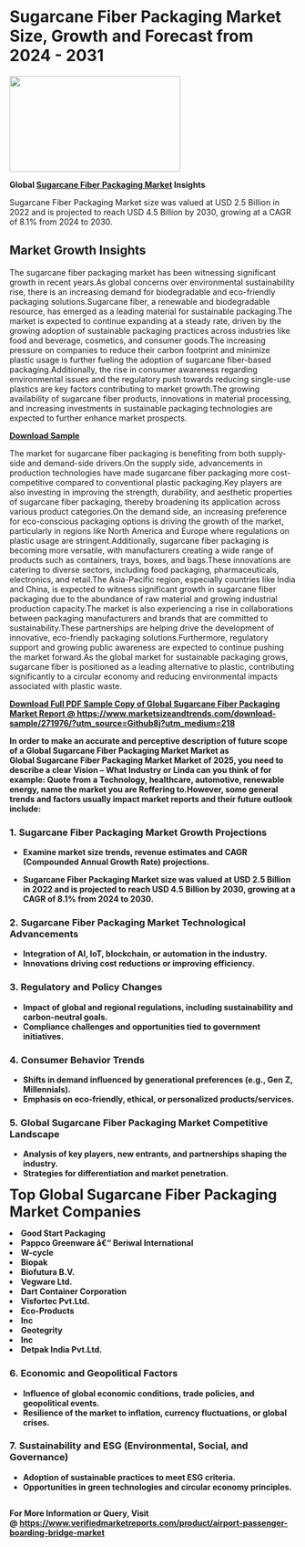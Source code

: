 <H1>Sugarcane Fiber Packaging Market Size, Growth and Forecast from 2024 - 2031</H1><img class="aligncenter size-medium wp-image-584254" src="https://thirdeyenews.in/wp-content/uploads/2024/09/Global-Market-Research-300x168.jpeg" alt="" width="300" height="168" /><p><strong>Global&nbsp;<a href="https://www.marketsizeandtrends.com/download-sample/271976/?utm_source=Github8j?utm_medium=218">Sugarcane Fiber Packaging Market</a> Insights</strong></p><p>Sugarcane Fiber Packaging Market size was valued at USD 2.5 Billion in 2022 and is projected to reach USD 4.5 Billion by 2030, growing at a CAGR of 8.1% from 2024 to 2030.</p><p><h2>Market Growth Insights</h2> <p>The sugarcane fiber packaging market has been witnessing significant growth in recent years.As global concerns over environmental sustainability rise, there is an increasing demand for biodegradable and eco-friendly packaging solutions.Sugarcane fiber, a renewable and biodegradable resource, has emerged as a leading material for sustainable packaging.The market is expected to continue expanding at a steady rate, driven by the growing adoption of sustainable packaging practices across industries like food and beverage, cosmetics, and consumer goods.The increasing pressure on companies to reduce their carbon footprint and minimize plastic usage is further fueling the adoption of sugarcane fiber-based packaging.Additionally, the rise in consumer awareness regarding environmental issues and the regulatory push towards reducing single-use plastics are key factors contributing to market growth.The growing availability of sugarcane fiber products, innovations in material processing, and increasing investments in sustainable packaging technologies are expected to further enhance market prospects.</p> <p><strong><a href="#">Download Sample</a></strong></p> <p>The market for sugarcane fiber packaging is benefiting from both supply-side and demand-side drivers.On the supply side, advancements in production technologies have made sugarcane fiber packaging more cost-competitive compared to conventional plastic packaging.Key players are also investing in improving the strength, durability, and aesthetic properties of sugarcane fiber packaging, thereby broadening its application across various product categories.On the demand side, an increasing preference for eco-conscious packaging options is driving the growth of the market, particularly in regions like North America and Europe where regulations on plastic usage are stringent.Additionally, sugarcane fiber packaging is becoming more versatile, with manufacturers creating a wide range of products such as containers, trays, boxes, and bags.These innovations are catering to diverse sectors, including food packaging, pharmaceuticals, electronics, and retail.The Asia-Pacific region, especially countries like India and China, is expected to witness significant growth in sugarcane fiber packaging due to the abundance of raw material and growing industrial production capacity.The market is also experiencing a rise in collaborations between packaging manufacturers and brands that are committed to sustainability.These partnerships are helping drive the development of innovative, eco-friendly packaging solutions.Furthermore, regulatory support and growing public awareness are expected to continue pushing the market forward.As the global market for sustainable packaging grows, sugarcane fiber is positioned as a leading alternative to plastic, contributing significantly to a circular economy and reducing environmental impacts associated with plastic waste.</p> <p><strong><a href="#"></p><p><span class=""><strong>Download Full PDF Sample Copy of Global Sugarcane Fiber Packaging Market Report</strong> @ <a href="https://www.marketsizeandtrends.com/download-sample/271976/?utm_source=Github8j?utm_medium=218" target="_blank">https://www.marketsizeandtrends.com/download-sample/271976/?utm_source=Github8j?utm_medium=218</a></span></p><p>In order to make an accurate and perceptive description of future scope of a Global&nbsp;Sugarcane Fiber Packaging Market Market as Global&nbsp;Sugarcane Fiber Packaging Market Market of 2025, you need to describe a clear Vision &ndash; What Industry or Linda can you think of for example: Quote from a Technology, healthcare, automotive, renewable energy, name the market you are Reffering to.However, some general trends and factors usually impact market reports and their future outlook include:</p><h3>1.&nbsp;<strong>Sugarcane Fiber Packaging Market Growth Projections</strong></h3><ul><li>Examine market size trends, revenue estimates and CAGR (Compounded Annual Growth Rate) projections.</li><li><p>Sugarcane Fiber Packaging Market size was valued at USD 2.5 Billion in 2022 and is projected to reach USD 4.5 Billion by 2030, growing at a CAGR of 8.1% from 2024 to 2030.</p></li></ul><h3>2.&nbsp;<strong>Sugarcane Fiber Packaging Market Technological Advancements</strong></h3><ul><li>Integration of AI, IoT, blockchain, or automation in the industry.</li><li>Innovations driving cost reductions or improving efficiency.</li></ul><h3>3.&nbsp;<strong>Regulatory and Policy Changes</strong></h3><ul><li>Impact of global and regional regulations, including sustainability and carbon-neutral goals.</li><li>Compliance challenges and opportunities tied to government initiatives.</li></ul><h3>4.&nbsp;<strong>Consumer Behavior Trends</strong></h3><ul><li>Shifts in demand influenced by generational preferences (e.g., Gen Z, Millennials).</li><li>Emphasis on eco-friendly, ethical, or personalized products/services.</li></ul><h3>5.&nbsp;<strong>Global Sugarcane Fiber Packaging Market Competitive Landscape</strong></h3><ul><li>Analysis of key players, new entrants, and partnerships shaping the industry.</li><li>Strategies for differentiation and market penetration.</li></ul><p data-pm-slice="1 1 []"><span style="color: inherit; font-family: inherit; font-size: 25px;">Top Global Sugarcane Fiber Packaging Market Companies</span></p><div class="" data-test-id=""><p><li>Good Start Packaging</li><li> Pappco Greenware â€“ Beriwal International</li><li> W-cycle</li><li> Biopak</li><li> Biofutura B.V.</li><li> Vegware Ltd.</li><li> Dart Container Corporation</li><li> Visfortec Pvt.Ltd.</li><li> Eco-Products</li><li> Inc</li><li> Geotegrity</li><li> Inc</li><li> Detpak India Pvt.Ltd.</li></p></div><h3>6.&nbsp;<strong>Economic and Geopolitical Factors</strong></h3><ul><li>Influence of global economic conditions, trade policies, and geopolitical events.</li><li>Resilience of the market to inflation, currency fluctuations, or global crises.</li></ul><h3>7.&nbsp;<strong>Sustainability and ESG (Environmental, Social, and Governance)</strong></h3><ul><li>Adoption of sustainable practices to meet ESG criteria.</li><li>Opportunities in green technologies and circular economy principles.</li></ul><h2><strong style="font-size: 14px;">For More Information or Query, Visit @&nbsp;</strong><a style="background-color: #ffffff; font-size: 14px;" href="https://www.marketsizeandtrends.com/report/sugarcane-fiber-packaging-market/" target="_blank">https://www.verifiedmarketreports.com/product/airport-passenger-boarding-bridge-market</a></h2>